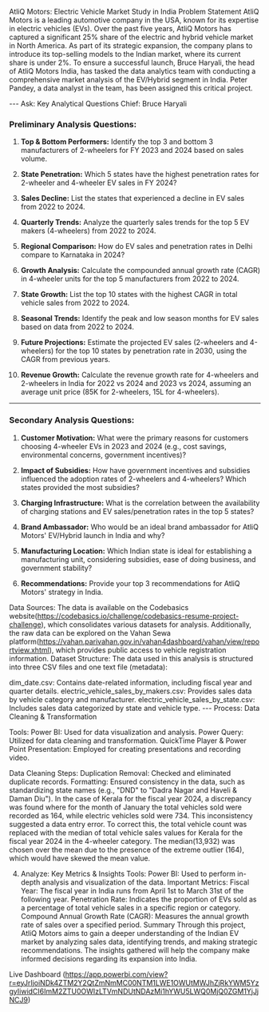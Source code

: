 AtliQ Motors: Electric Vehicle Market Study in India
Problem Statement
AtliQ Motors is a leading automotive company in the USA, known for its expertise in electric vehicles (EVs). Over the past five years, AtliQ Motors has captured a significant 25% share of the electric and hybrid vehicle market in North America. As part of its strategic expansion, the company plans to introduce its top-selling models to the Indian market, where its current share is under 2%. To ensure a successful launch, Bruce Haryali, the head of AtliQ Motors India, has tasked the data analytics team with conducting a comprehensive market analysis of the EV/Hybrid segment in India. Peter Pandey, a data analyst in the team, has been assigned this critical project.

--- Ask: Key Analytical Questions
Chief: Bruce Haryali


### Preliminary Analysis Questions:

1. **Top & Bottom Performers:** Identify the top 3 and bottom 3 manufacturers of 2-wheelers for FY 2023 and 2024 based on sales volume.

2. **State Penetration:** Which 5 states have the highest penetration rates for 2-wheeler and 4-wheeler EV sales in FY 2024?

3. **Sales Decline:** List the states that experienced a decline in EV sales from 2022 to 2024.

4. **Quarterly Trends:** Analyze the quarterly sales trends for the top 5 EV makers (4-wheelers) from 2022 to 2024.

5. **Regional Comparison:** How do EV sales and penetration rates in Delhi compare to Karnataka in 2024?

6. **Growth Analysis:** Calculate the compounded annual growth rate (CAGR) in 4-wheeler units for the top 5 manufacturers from 2022 to 2024.

7. **State Growth:** List the top 10 states with the highest CAGR in total vehicle sales from 2022 to 2024.

8. **Seasonal Trends:** Identify the peak and low season months for EV sales based on data from 2022 to 2024.

9. **Future Projections:** Estimate the projected EV sales (2-wheelers and 4-wheelers) for the top 10 states by penetration rate in 2030, using the CAGR from previous years.

10. **Revenue Growth:** Calculate the revenue growth rate for 4-wheelers and 2-wheelers in India for 2022 vs 2024 and 2023 vs 2024, assuming an average unit price (85K for 2-wheelers, 15L for 4-wheelers).

---

### Secondary Analysis Questions:

1. **Customer Motivation:** What were the primary reasons for customers choosing 4-wheeler EVs in 2023 and 2024 (e.g., cost savings, environmental concerns, government incentives)?

2. **Impact of Subsidies:** How have government incentives and subsidies influenced the adoption rates of 2-wheelers and 4-wheelers? Which states provided the most subsidies?

3. **Charging Infrastructure:** What is the correlation between the availability of charging stations and EV sales/penetration rates in the top 5 states?

4. **Brand Ambassador:** Who would be an ideal brand ambassador for AtliQ Motors' EV/Hybrid launch in India and why?

5. **Manufacturing Location:** Which Indian state is ideal for establishing a manufacturing unit, considering subsidies, ease of doing business, and government stability?

6. **Recommendations:** Provide your top 3 recommendations for AtliQ Motors' strategy in India.


   
Data Sources:
The data is available on the Codebasics website(https://codebasics.io/challenge/codebasics-resume-project-challenge), which consolidates various datasets for analysis. Additionally, the raw data can be explored on the Vahan Sewa platform(https://vahan.parivahan.gov.in/vahan4dashboard/vahan/view/reportview.xhtml), which provides public access to vehicle registration information.
Dataset Structure:
The data used in this analysis is structured into three CSV files and one text file (metadata):

dim_date.csv: Contains date-related information, including fiscal year and quarter details.
electric_vehicle_sales_by_makers.csv: Provides sales data by vehicle category and manufacturer.
electric_vehicle_sales_by_state.csv: Includes sales data categorized by state and vehicle type.
--- Process: Data Cleaning & Transformation

Tools:
Power BI: Used for data visualization and analysis.
Power Query: Utilized for data cleaning and transformation.
QuickTime Player & Power Point Presentation: Employed for creating presentations and recording video.


Data Cleaning Steps:
Duplication Removal: Checked and eliminated duplicate records.
Formatting: Ensured consistency in the data, such as standardizing state names (e.g., "DND" to "Dadra Nagar and Haveli & Daman Diu").
In the case of Kerala for the fiscal year 2024, a discrepancy was found where for the month of January the total vehicles sold were recorded as 164, while electric vehicles sold were 734. This inconsistency suggested a data entry error. To correct this, the total vehicle count was replaced with the median of total vehicle sales values for Kerala for the fiscal year 2024 in the 4-wheeler category. The median(13,932) was chosen over the mean due to the presence of the extreme outlier (164), which would have skewed the mean value.

4. Analyze: Key Metrics & Insights
Tools:
Power BI: Used to perform in-depth analysis and visualization of the data.
Important Metrics:
Fiscal Year: The fiscal year in India runs from April 1st to March 31st of the following year.
Penetration Rate: Indicates the proportion of EVs sold as a percentage of total vehicle sales in a specific region or category.
Compound Annual Growth Rate (CAGR): Measures the annual growth rate of sales over a specified period.
Summary
Through this project, AtliQ Motors aims to gain a deeper understanding of the Indian EV market by analyzing sales data, identifying trends, and making strategic recommendations. The insights gathered will help the company make informed decisions regarding its expansion into India.



Live Dashboard (https://app.powerbi.com/view?r=eyJrIjoiNDk4ZTM2Y2QtZmNmMC00NTM1LWE1OWUtMWJhZjRkYWM5YzgyIiwidCI6ImM2ZTU0OWIzLTVmNDUtNDAzMi1hYWU5LWQ0MjQ0ZGM1YjJjNCJ9)
